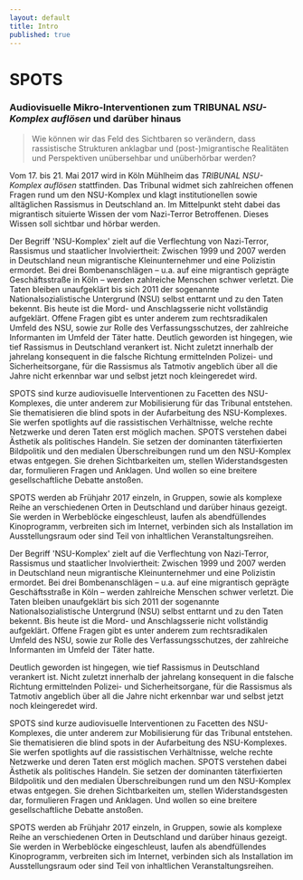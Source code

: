 ```yaml
---
layout: default
title: Intro
published: true
---
```


# SPOTS

### Audiovisuelle Mikro-Interventionen zum TRIBUNAL _NSU-Komplex auflösen_ und darüber hinaus


> Wie können wir das Feld des Sichtbaren so verändern, dass rassistische Strukturen anklagbar und (post-)migrantische Realitäten und Perspektiven unübersehbar und unüberhörbar werden?

Vom 17. bis 21. Mai 2017 wird in Köln Mühlheim das _TRIBUNAL NSU-Komplex auflösen_ stattfinden.
Das Tribunal widmet sich zahlreichen offenen Fragen rund um den NSU-Komplex und klagt institutionellen sowie alltäglichen Rassismus in Deutschland an. Im Mittelpunkt steht dabei das migrantisch situierte Wissen der vom Nazi-Terror Betroffenen. Dieses Wissen soll sichtbar und hörbar werden.

Der Begriff 'NSU-Komplex' zielt auf die Verflechtung von Nazi-Terror, Rassismus und staatlicher Involviertheit: Zwischen 1999 und 2007 werden in Deutschland neun migrantische Kleinunternehmer und eine Polizistin ermordet. Bei drei Bombenanschlägen – u.a. auf eine migrantisch geprägte Geschäftsstraße in Köln – werden zahlreiche Menschen schwer verletzt. Die Taten bleiben unaufgeklärt bis sich 2011 der sogenannte Nationalsozialistische Untergrund (NSU) selbst enttarnt und zu den Taten bekennt.
Bis heute ist die Mord- und Anschlagsserie nicht vollständig aufgeklärt. Offene Fragen gibt es unter anderem zum rechtsradikalen Umfeld des NSU, sowie zur Rolle des Verfassungsschutzes, der zahlreiche Informanten im Umfeld der Täter hatte. 
Deutlich geworden ist hingegen, wie tief Rassismus in Deutschland verankert ist. Nicht zuletzt innerhalb der jahrelang konsequent in die falsche Richtung ermittelnden Polizei- und Sicherheitsorgane, für die Rassismus als Tatmotiv angeblich über all die Jahre nicht erkennbar war und selbst jetzt noch kleingeredet wird.

SPOTS sind kurze audiovisuelle Interventionen zu Facetten des NSU-Komplexes, die unter anderem zur Mobilisierung für das Tribunal entstehen. Sie thematisieren die blind spots in der Aufarbeitung des NSU-Komplexes. Sie werfen spotlights auf die rassistischen Verhältnisse, welche rechte Netzwerke und deren Taten erst möglich machen. SPOTS verstehen dabei Ästhetik als politisches Handeln. Sie setzen der dominanten täterfixierten Bildpolitik und den medialen Überschreibungen rund um den NSU-Komplex etwas entgegen. Sie drehen Sichtbarkeiten um, stellen Widerstandsgesten dar, formulieren Fragen und Anklagen. Und wollen so eine breitere gesellschaftliche Debatte anstoßen.

SPOTS werden ab Frühjahr 2017 einzeln, in Gruppen, sowie als komplexe Reihe an verschiedenen Orten in Deutschland und darüber hinaus gezeigt. Sie werden in Werbeblöcke eingeschleust, laufen als abendfüllendes Kinoprogramm, verbreiten sich im Internet, verbinden sich als Installation im Ausstellungsraum oder sind Teil von inhaltlichen Veranstaltungsreihen.

Der Begriff 'NSU-Komplex' zielt auf die Verflechtung von Nazi-Terror, Rassismus und staatlicher Involviertheit: Zwischen 1999 und 2007 werden in Deutschland neun migrantische Kleinunternehmer und eine Polizistin ermordet. Bei drei Bombenanschlägen – u.a. auf eine migrantisch geprägte Geschäftsstraße in Köln – werden zahlreiche Menschen schwer verletzt. Die Taten bleiben unaufgeklärt bis sich 2011 der sogenannte Nationalsozialistische Untergrund (NSU) selbst enttarnt und zu den Taten bekennt.
Bis heute ist die Mord- und Anschlagsserie nicht vollständig aufgeklärt. Offene Fragen gibt es unter anderem zum rechtsradikalen Umfeld des NSU, sowie zur Rolle des Verfassungsschutzes, der zahlreiche Informanten im Umfeld der Täter hatte. 

Deutlich geworden ist hingegen, wie tief Rassismus in Deutschland verankert ist. Nicht zuletzt innerhalb der jahrelang konsequent in die falsche Richtung ermittelnden Polizei- und Sicherheitsorgane, für die Rassismus als Tatmotiv angeblich über all die Jahre nicht erkennbar war und selbst jetzt noch kleingeredet wird.

SPOTS sind kurze audiovisuelle Interventionen zu Facetten des NSU-Komplexes, die unter anderem zur Mobilisierung für das Tribunal entstehen. Sie thematisieren die blind spots in der Aufarbeitung des NSU-Komplexes. Sie werfen spotlights auf die rassistischen Verhältnisse, welche rechte Netzwerke und deren Taten erst möglich machen. SPOTS verstehen dabei Ästhetik als politisches Handeln. Sie setzen der dominanten täterfixierten Bildpolitik und den medialen Überschreibungen rund um den NSU-Komplex etwas entgegen. Sie drehen Sichtbarkeiten um, stellen Widerstandsgesten dar, formulieren Fragen und Anklagen. Und wollen so eine breitere gesellschaftliche Debatte anstoßen.

SPOTS werden ab Frühjahr 2017 einzeln, in Gruppen, sowie als komplexe Reihe an verschiedenen Orten in Deutschland und darüber hinaus gezeigt. Sie werden in Werbeblöcke eingeschleust, laufen als abendfüllendes Kinoprogramm, verbreiten sich im Internet, verbinden sich als Installation im Ausstellungsraum oder sind Teil von inhaltlichen Veranstaltungsreihen.
